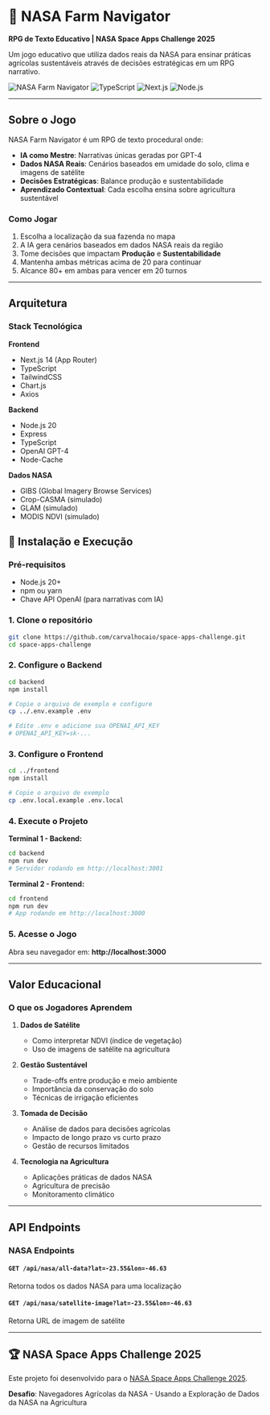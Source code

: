 # 🌱 NASA Farm Navigator

**RPG de Texto Educativo | NASA Space Apps Challenge 2025**

Um jogo educativo que utiliza dados reais da NASA para ensinar práticas agrícolas sustentáveis através de decisões estratégicas em um RPG narrativo.

![NASA Farm Navigator](https://img.shields.io/badge/NASA-Space%20Apps%202025-blue)
![TypeScript](https://img.shields.io/badge/TypeScript-5.4-blue)
![Next.js](https://img.shields.io/badge/Next.js-14-black)
![Node.js](https://img.shields.io/badge/Node.js-20-green)

---

## Sobre o Jogo

NASA Farm Navigator é um RPG de texto procedural onde:

- **IA como Mestre**: Narrativas únicas geradas por GPT-4
- **Dados NASA Reais**: Cenários baseados em umidade do solo, clima e imagens de satélite
- **Decisões Estratégicas**: Balance produção e sustentabilidade
- **Aprendizado Contextual**: Cada escolha ensina sobre agricultura sustentável

### Como Jogar

1. Escolha a localização da sua fazenda no mapa
2. A IA gera cenários baseados em dados NASA reais da região
3. Tome decisões que impactam **Produção** e **Sustentabilidade**
4. Mantenha ambas métricas acima de 20 para continuar
5. Alcance 80+ em ambas para vencer em 20 turnos

---

## Arquitetura

### Stack Tecnológica

**Frontend**
- Next.js 14 (App Router)
- TypeScript
- TailwindCSS
- Chart.js
- Axios

**Backend**
- Node.js 20
- Express
- TypeScript
- OpenAI GPT-4
- Node-Cache

**Dados NASA**
- GIBS (Global Imagery Browse Services)
- Crop-CASMA (simulado)
- GLAM (simulado)
- MODIS NDVI (simulado)

## 🚀 Instalação e Execução

### Pré-requisitos

- Node.js 20+
- npm ou yarn
- Chave API OpenAI (para narrativas com IA)

### 1. Clone o repositório

```bash
git clone https://github.com/carvalhocaio/space-apps-challenge.git
cd space-apps-challenge
```

### 2. Configure o Backend

```bash
cd backend
npm install

# Copie o arquivo de exemplo e configure
cp ../.env.example .env

# Edite .env e adicione sua OPENAI_API_KEY
# OPENAI_API_KEY=sk-...
```

### 3. Configure o Frontend

```bash
cd ../frontend
npm install

# Copie o arquivo de exemplo
cp .env.local.example .env.local
```

### 4. Execute o Projeto

**Terminal 1 - Backend:**
```bash
cd backend
npm run dev
# Servidor rodando em http://localhost:3001
```

**Terminal 2 - Frontend:**
```bash
cd frontend
npm run dev
# App rodando em http://localhost:3000
```

### 5. Acesse o Jogo

Abra seu navegador em: **http://localhost:3000**

---

## Valor Educacional

### O que os Jogadores Aprendem

1. **Dados de Satélite**
   - Como interpretar NDVI (índice de vegetação)
   - Uso de imagens de satélite na agricultura

2. **Gestão Sustentável**
   - Trade-offs entre produção e meio ambiente
   - Importância da conservação do solo
   - Técnicas de irrigação eficientes

3. **Tomada de Decisão**
   - Análise de dados para decisões agrícolas
   - Impacto de longo prazo vs curto prazo
   - Gestão de recursos limitados

4. **Tecnologia na Agricultura**
   - Aplicações práticas de dados NASA
   - Agricultura de precisão
   - Monitoramento climático

---

## API Endpoints

### NASA Endpoints

#### `GET /api/nasa/all-data?lat=-23.55&lon=-46.63`
Retorna todos os dados NASA para uma localização

#### `GET /api/nasa/satellite-image?lat=-23.55&lon=-46.63`
Retorna URL de imagem de satélite

---

## 🏆 NASA Space Apps Challenge 2025

Este projeto foi desenvolvido para o [NASA Space Apps Challenge 2025](https://www.spaceappschallenge.org/2025/challenges/nasa-farm-navigators-using-nasa-data-exploration-in-agriculture/).

**Desafio**: Navegadores Agrícolas da NASA - Usando a Exploração de Dados da NASA na Agricultura

